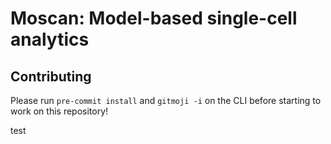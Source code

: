 # Moscan: Model-based single-cell analytics

## Contributing

Please run `pre-commit install` and `gitmoji -i` on the CLI before starting to work on this repository!

test
